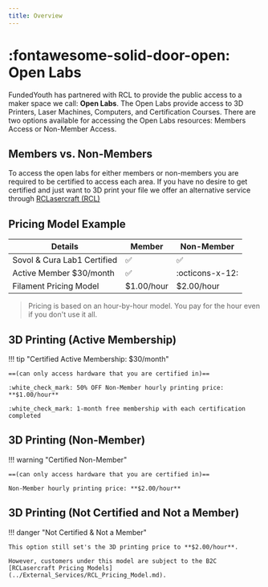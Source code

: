 ```yaml
---
title: Overview
---
```


# :fontawesome-solid-door-open: Open Labs

FundedYouth has partnered with RCL to provide the public access to a maker space we call: **Open Labs**. The Open Labs provide access to 3D Printers, Laser Machines, Computers, and Certification Courses. There are two options available for accessing the Open Labs resources: Members Access or Non-Member Access.

## Members vs. Non-Members

To access the open labs for either members or non-members you are required to be certified to access each area. If you have no desire to get certified and just want to 3D print your file we offer an alternative service through [RCLasercraft (RCL) ](../External_Services/RCL_Pricing_Model.md)

## Pricing Model Example

| Details                     | Member             | Non-Member         |
| --------------------------- | ------------------ | ------------------ |
| Sovol & Cura Lab1 Certified | :white_check_mark: | :white_check_mark: |
| Active Member $30/month     | :white_check_mark: | :octicons-x-12:    |
| Filament Pricing Model      | $1.00/hour         | $2.00/hour         |

> Pricing is based on an hour-by-hour model. You pay for the hour even if you don't use it all.

## 3D Printing (Active Membership)

!!! tip "Certified Active Membership: $30/month"

    ==(can only access hardware that you are certified in)==

    :white_check_mark: 50% OFF Non-Member hourly printing price: **$1.00/hour**

    :white_check_mark: 1-month free membership with each certification completed


## 3D Printing (Non-Member)

!!! warning "Certified Non-Member"

    ==(can only access hardware that you are certified in)==

    Non-Member hourly printing price: **$2.00/hour**


## 3D Printing (Not Certified and Not a Member)

!!! danger "Not Certified & Not a Member"

    This option still set's the 3D printing price to **$2.00/hour**.

    However, customers under this model are subject to the B2C [RCLasercraft Pricing Models](../External_Services/RCL_Pricing_Model.md).

